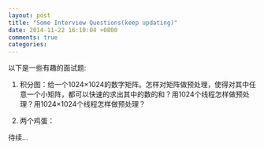 ```yaml
---
layout: post
title: "Some Interview Questions(keep updating)"
date: 2014-11-22 16:10:04 +0800
comments: true
categories: 
---
```


以下是一些有趣的面试题:

1. 积分图：给一个1024×1024的数字矩阵。怎样对矩阵做预处理，使得对其中任意一个小矩阵，都可以快速的求出其中的数的和？用1024个线程怎样做预处理？用1024×1024个线程怎样做预处理？

2. 两个鸡蛋：

待续...
